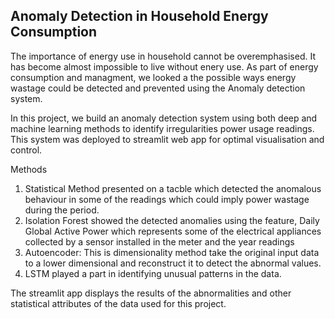 ## Anomaly Detection in Household Energy Consumption

The importance of energy use in household cannot be overemphasised. It has become almost impossible to live without enery use. As part of energy consumption and managment, we looked a the possible ways energy wastage could be detected and prevented using the Anomaly detection system.

In this project, we build an anomaly detection system using both deep and machine learning methods to identify irregularities power usage readings. This system was deployed to streamlit web app for optimal visualisation and control.

Methods

1. Statistical Method presented on a tacble which detected the anomalous behaviour in some of the readings which could imply power wastage during the period.
2. Isolation Forest showed the detected anomalies using the feature, Daily Global Active Power which represents some of the electrical appliances collected by a sensor installed in the meter and the year readings 
3. Autoencoder: This is dimensionality method take the original input data to a lower dimensional and reconstruct it to detect the abnormal values.
4. LSTM played a part in identifying unusual patterns in the data.

The streamlit app displays the results of the abnormalities and other statistical attributes of the data used for this project.
